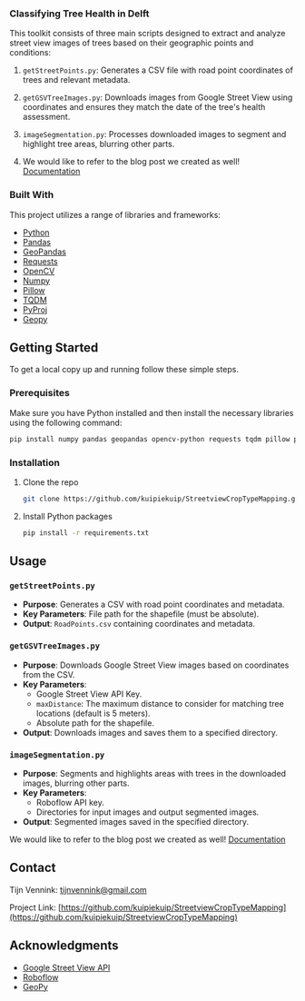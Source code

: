 
### Classifying Tree Health in Delft

This toolkit consists of three main scripts designed to extract and analyze street view images of trees based on their geographic points and conditions:
1. `getStreetPoints.py`: Generates a CSV file with road point coordinates of trees and relevant metadata.
2. `getGSVTreeImages.py`: Downloads images from Google Street View using coordinates and ensures they match the date of the tree's health assessment.
3. `imageSegmentation.py`: Processes downloaded images to segment and highlight tree areas, blurring other parts.

4. We would like to refer to the blog post we created as well! [Documentation](https://example.com)

### Built With

This project utilizes a range of libraries and frameworks:
* [Python](https://python.org)
* [Pandas](https://pandas.pydata.org/)
* [GeoPandas](http://geopandas.org/)
* [Requests](https://requests.readthedocs.io/en/master/)
* [OpenCV](https://opencv.org/)
* [Numpy](https://numpy.org/)
* [Pillow](https://python-pillow.org/)
* [TQDM](https://tqdm.github.io/)
* [PyProj](https://pyproj4.github.io/pyproj/stable/)
* [Geopy](https://geopy.readthedocs.io/en/stable/)

<!-- GETTING STARTED -->
## Getting Started

To get a local copy up and running follow these simple steps.

### Prerequisites

Make sure you have Python installed and then install the necessary libraries using the following command:
```sh
pip install numpy pandas geopandas opencv-python requests tqdm pillow pyproj geopy
```

### Installation

1. Clone the repo
   ```sh
   git clone https://github.com/kuipiekuip/StreetviewCropTypeMapping.git
   ```
2. Install Python packages
   ```sh
   pip install -r requirements.txt
   ```

<!-- USAGE EXAMPLES -->
## Usage

### `getStreetPoints.py`
- **Purpose**: Generates a CSV with road point coordinates and metadata.
- **Key Parameters**: File path for the shapefile (must be absolute).
- **Output**: `RoadPoints.csv` containing coordinates and metadata.

### `getGSVTreeImages.py`
- **Purpose**: Downloads Google Street View images based on coordinates from the CSV.
- **Key Parameters**:
  - Google Street View API Key.
  - `maxDistance`: The maximum distance to consider for matching tree locations (default is 5 meters).
  - Absolute path for the shapefile.
- **Output**: Downloads images and saves them to a specified directory.

### `imageSegmentation.py`
- **Purpose**: Segments and highlights areas with trees in the downloaded images, blurring other parts.
- **Key Parameters**:
  - Roboflow API key.
  - Directories for input images and output segmented images.
- **Output**: Segmented images saved in the specified directory.

We would like to refer to the blog post we created as well! [Documentation](https://example.com)
<!-- CONTACT -->
## Contact
Tijn Vennink: tijnvennink@gmail.com

Project Link: [https://github.com/kuipiekuip/StreetviewCropTypeMapping](https://github.com/kuipiekuip/StreetviewCropTypeMapping)

<!-- ACKNOWLEDGMENTS -->
## Acknowledgments
- [Google Street View API](https://developers.google.com/maps/documentation/streetview/overview)
- [Roboflow](https://roboflow.com/)
- [GeoPy](https://geopy.readthedocs.io/en/stable/)
